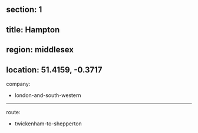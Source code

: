 section: 1
----
title: Hampton
----
region: middlesex
----
location: 51.4159, -0.3717
----
company:
- london-and-south-western
----
route:
- twickenham-to-shepperton
